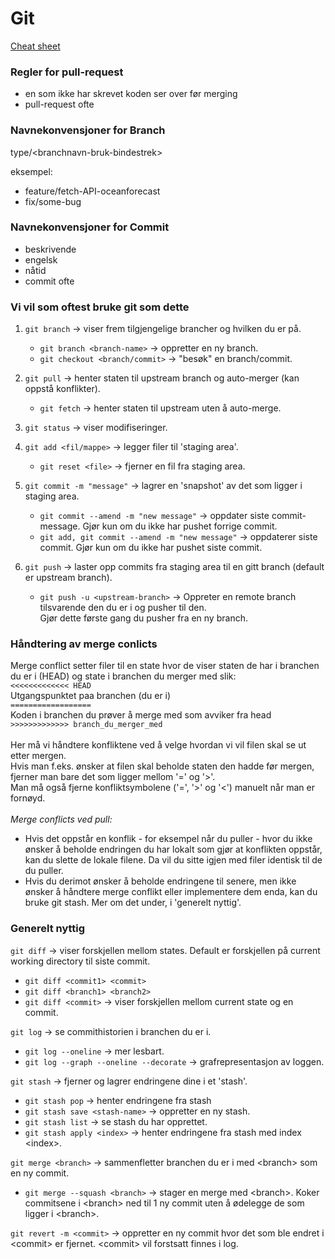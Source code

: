 # Git
[Cheat sheet](https://education.github.com/git-cheat-sheet-education.pdf)

### Regler for pull-request

* en som ikke har skrevet koden ser over før merging
* pull-request ofte

### Navnekonvensjoner for Branch

type/&lt;branchnavn-bruk-bindestrek&gt;

eksempel: 
* feature/fetch-API-oceanforecast
* fix/some-bug

### Navnekonvensjoner for Commit

* beskrivende
* engelsk
* nåtid
* commit ofte

### Vi vil som oftest bruke git som dette

1. `git branch` -> viser frem tilgjengelige brancher og hvilken du er på.
   * `git branch <branch-name>` -> oppretter en ny branch.
   * `git checkout <branch/commit>` -> "besøk" en branch/commit.

2. `git pull` -> henter staten til upstream branch og auto-merger (kan oppstå konflikter).
   * `git fetch` -> henter staten til upstream uten å auto-merge.

3. `git status` -> viser modifiseringer.

4. `git add <fil/mappe>` -> legger filer til 'staging area'.
   * `git reset <file>` -> fjerner en fil fra staging area.

5. `git commit -m "message"` -> lagrer en 'snapshot' av det som ligger i staging area.
   * `git commit --amend -m "new message"` -> oppdater siste commit-message. Gjør kun om du ikke har pushet forrige commit.
   * `git add, git commit --amend -m "new message"` -> oppdaterer siste commit. Gjør kun om du ikke har pushet siste commit.

6. `git push` -> laster opp commits fra staging area til en gitt branch (default er upstream branch).
   * `git push -u <upstream-branch>` -> Oppreter en remote branch tilsvarende den du er i og pusher til den.  
     Gjør dette første gang du pusher fra en ny branch.


### Håndtering av merge conlicts

Merge conflict setter filer til en state hvor de viser staten de har i branchen du er i (HEAD) og state i branchen du merger med slik:\
`<<<<<<<<<<<<< HEAD`\
Utgangspunktet paa branchen (du er i)\
`==================`\
Koden i branchen du prøver å merge med som avviker fra head\
`>>>>>>>>>>>>> branch_du_merger_med`\
\
Her må vi håndtere konfliktene ved å velge hvordan vi vil filen skal se ut etter mergen.\
Hvis man f.eks. ønsker at filen skal beholde staten den hadde før mergen, fjerner man bare det som ligger mellom '=' og '>'.\
Man må også fjerne konfliktsymbolene ('=', '>' og '<') manuelt når man er fornøyd.\
\
*Merge conflicts ved pull:*
* Hvis det oppstår en konflik - for eksempel når du puller - hvor du ikke ønsker å beholde endringen du har lokalt som gjør at konflikten oppstår, kan du slette de lokale filene. Da vil du sitte igjen med filer identisk til de du puller.
* Hvis du derimot ønsker å beholde endringene til senere, men ikke ønsker å håndtere merge conflikt eller implementere dem enda, kan du bruke git stash. Mer om det under, i 'generelt nyttig'.

### Generelt nyttig
`git diff` -> viser forskjellen mellom states. Default er forskjellen på current working directory til siste commit.
* `git diff <commit1> <commit>`
* `git diff <branch1> <branch2>`
* `git diff <commit>` -> viser forskjellen mellom current state og en commit.

`git log` -> se commithistorien i branchen du er i.
* `git log --oneline` -> mer lesbart.
* `git log --graph --oneline --decorate` -> grafrepresentasjon av loggen.

`git stash` -> fjerner og lagrer endringene dine i et 'stash'.
* `git stash pop` -> henter endringene fra stash
* `git stash save <stash-name>` -> oppretter en ny stash.
* `git stash list` -> se stash du har opprettet.
* `git stash apply <index>` -> henter endringene fra stash med index &lt;index&gt;.

`git merge <branch>` -> sammenfletter branchen du er i med &lt;branch&gt; som en ny commit.
* `git merge --squash <branch>` -> stager en merge med &lt;branch&gt;. Koker commitsene i &lt;branch&gt; ned til 1 ny commit uten å ødelegge de som ligger i &lt;branch&gt;.

`git revert -m <commit>` -> oppretter en ny commit hvor det som ble endret i &lt;commit&gt; er fjernet. &lt;commit&gt; vil forstsatt finnes i log.